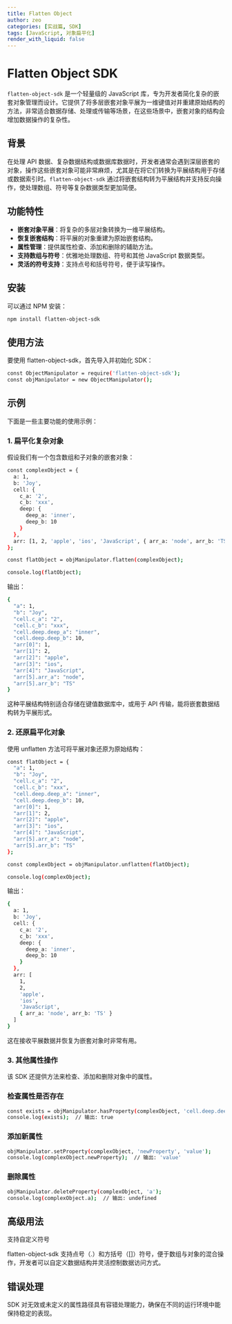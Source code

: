 ```yaml
---
title: Flatten Object
author: zeo
categories: [实战篇, SDK]
tags: [JavaScript, 对象扁平化]
render_with_liquid: false
---
```


# Flatten Object SDK

`flatten-object-sdk` 是一个轻量级的 JavaScript 库，专为开发者简化复杂的嵌套对象管理而设计。它提供了将多层嵌套对象平展为一维键值对并重建原始结构的方法，非常适合数据存储、处理或传输等场景，在这些场景中，嵌套对象的结构会增加数据操作的复杂性。

## 背景

在处理 API 数据、复杂数据结构或数据库数据时，开发者通常会遇到深层嵌套的对象，操作这些嵌套对象可能非常麻烦，尤其是在将它们转换为平展结构用于存储或数据索引时。`flatten-object-sdk` 通过将嵌套结构转为平展结构并支持反向操作，使处理数组、符号等复杂数据类型更加简便。

## 功能特性

- **嵌套对象平展**：将复杂的多层对象转换为一维平展结构。
- **恢复嵌套结构**：将平展的对象重建为原始嵌套结构。
- **属性管理**：提供属性检查、添加和删除的辅助方法。
- **支持数组与符号**：优雅地处理数组、符号和其他 JavaScript 数据类型。
- **灵活的符号支持**：支持点号和括号符号，便于读写操作。

## 安装

可以通过 NPM 安装：

```bash
npm install flatten-object-sdk
```

## 使用方法

要使用 flatten-object-sdk，首先导入并初始化 SDK：
```bash
const ObjectManipulator = require('flatten-object-sdk');
const objManipulator = new ObjectManipulator();
```

## 示例

下面是一些主要功能的使用示例：

### 1. 扁平化复杂对象

假设我们有一个包含数组和子对象的嵌套对象：
```bash
const complexObject = {
  a: 1,
  b: 'Joy',
  cell: {
    c_a: '2',
    c_b: 'xxx',
    deep: {
      deep_a: 'inner',
      deep_b: 10
    }
  },
  arr: [1, 2, 'apple', 'ios', 'JavaScript', { arr_a: 'node', arr_b: 'TS' }]
};

const flatObject = objManipulator.flatten(complexObject);

console.log(flatObject);
```
输出：
```bash
{
  "a": 1,
  "b": "Joy",
  "cell.c_a": "2",
  "cell.c_b": "xxx",
  "cell.deep.deep_a": "inner",
  "cell.deep.deep_b": 10,
  "arr[0]": 1,
  "arr[1]": 2,
  "arr[2]": "apple",
  "arr[3]": "ios",
  "arr[4]": "JavaScript",
  "arr[5].arr_a": "node",
  "arr[5].arr_b": "TS"
}
```
这种平展结构特别适合存储在键值数据库中，或用于 API 传输，能将嵌套数据结构转为平展形式。

### 2. 还原扁平化对象

使用 unflatten 方法可将平展对象还原为原始结构：
```bash
const flatObject = {
  "a": 1,
  "b": "Joy",
  "cell.c_a": "2",
  "cell.c_b": "xxx",
  "cell.deep.deep_a": "inner",
  "cell.deep.deep_b": 10,
  "arr[0]": 1,
  "arr[1]": 2,
  "arr[2]": "apple",
  "arr[3]": "ios",
  "arr[4]": "JavaScript",
  "arr[5].arr_a": "node",
  "arr[5].arr_b": "TS"
};

const complexObject = objManipulator.unflatten(flatObject);

console.log(complexObject);
```
输出：
```bash
{
  a: 1,
  b: 'Joy',
  cell: {
    c_a: '2',
    c_b: 'xxx',
    deep: {
      deep_a: 'inner',
      deep_b: 10
    }
  },
  arr: [
    1,
    2,
    'apple',
    'ios',
    'JavaScript',
    { arr_a: 'node', arr_b: 'TS' }
  ]
}
```
这在接收平展数据并恢复为嵌套对象时非常有用。

### 3. 其他属性操作

该 SDK 还提供方法来检查、添加和删除对象中的属性。

### 检查属性是否存在
```bash
const exists = objManipulator.hasProperty(complexObject, 'cell.deep.deep_a');
console.log(exists);  // 输出: true
```
### 添加新属性
```bash
objManipulator.setProperty(complexObject, 'newProperty', 'value');
console.log(complexObject.newProperty);  // 输出: 'value'
```
### 删除属性
```bash
objManipulator.deleteProperty(complexObject, 'a');
console.log(complexObject.a);  // 输出: undefined
```
## 高级用法

支持自定义符号

flatten-object-sdk 支持点号（.）和方括号（[]）符号，便于数组与对象的混合操作，开发者可以自定义数据结构并灵活控制数据访问方式。

## 错误处理

SDK 对无效或未定义的属性路径具有容错处理能力，确保在不同的运行环境中能保持稳定的表现。